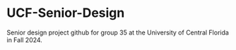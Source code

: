 # UCF-Senior-Design
Senior design project github for group 35 at the University of Central Florida in Fall 2024.
